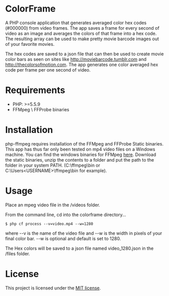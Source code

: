 ColorFrame
==========

A PHP console application that generates averaged color hex codes (#000000) from video frames. The app saves a  frame for every second of video as an image and averages the colors of that frame into a hex code. The resulting array can be used to make pretty movie barcode images out of your favorite movies.

The hex codes are saved to a json file that can then be used to create movie color bars as seen on sites like http://moviebarcode.tumblr.com and http://thecolorsofmotion.com. The app generates one color averaged hex code per frame per one second of video.

Requirements
============

* PHP: >=5.5.9
* FFMpeg \ FFProbe binaries

Installation
============

php-ffmpeg requires installation of the FFMpeg and FFProbe Static binaries. This app has thus far only been tested on mp4 video files on a  Windows machine. You can find the windows binaries for FFMpeg [here](http://ffmpeg.zeranoe.com/builds/). Download the static binaries, unzip the contents to a folder and put the path to the folder in your system PATH. (C:\ffmpeg\bin or C:\Users\<USERNAME>\ffmpeg\bin for example).

Usage
=====

Place an mpeg video file in the /videos folder.

From the command line, cd into the colorframe directory...

    $ php cf process --v=video.mp4 --w=1280

where --v is the name of the video file and --w is the width in pixels of your final color bar. --w is optional and default is set to 1280. 

The Hex colors will be saved to a json file named video_1280.json in the /files folder.

License
=======

This project is licensed under the [MIT license](http://opensource.org/licenses/MIT).